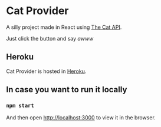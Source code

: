 # Cat Provider

A silly project made in React using [The Cat API](https://thecatapi.com/).

Just click the button and say _awww_

## Heroku

Cat Provider is hosted in [Heroku](https://cat-provider.herokuapp.com/).


## In case you want to run it locally

### `npm start`
And then open [http://localhost:3000](http://localhost:3000) to view it in the browser.
